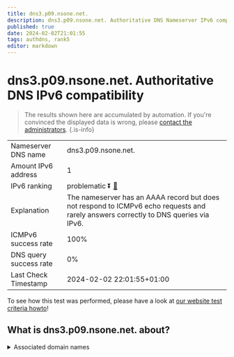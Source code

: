 ```yaml
---
title: dns3.p09.nsone.net.
description: dns3.p09.nsone.net. Authoritative DNS Nameserver IPv6 compatibility
published: true
date: 2024-02-02T21:01:55
tags: authdns, rank5
editor: markdown
---
```


# dns3.p09.nsone.net. Authoritative DNS IPv6 compatibility

> The results shown here are accumulated by automation. If you're convinced the displayed data is wrong, please [contact the administrators](/howto/chat). 
{.is-info}




|   |   |
| - | - |
| Nameserver DNS name | dns3.p09.nsone.net.
| Amount IPv6 address | 1
| IPv6 ranking | problematic :arrow_double_down: [🔗](/howto/ranking) |
| Explanation | The nameserver has an AAAA record but does not respond to ICMPv6 echo requests and rarely answers correctly to DNS queries via IPv6. |
| ICMPv6 success rate | 100%|
| DNS query success rate | 0% |
| Last Check Timestamp | 2024-02-02 22:01:55+01:00 |

To see how this test was performed, please have a look at [our website test criteria howto](/howto/testcriteria/authdns)!


## What is dns3.p09.nsone.net. about?






<details>
<summary>Associated domain names</summary>

www.linkedin.com

www.fiat.com

www.disneyplus.com

</details>
